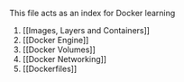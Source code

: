 This file acts as an index for Docker learning
1. [[Images, Layers and Containers]]
2. [[Docker Engine]]
3. [[Docker Volumes]]
4. [[Docker Networking]]
5. [[Dockerfiles]]
